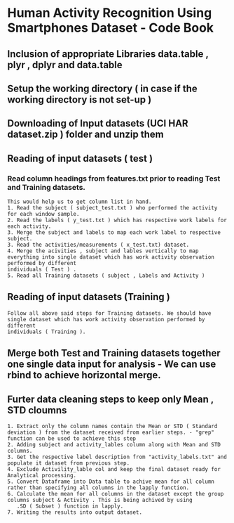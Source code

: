 #  Human Activity Recognition Using Smartphones Dataset - Code Book 

## Inclusion of appropriate Libraries data.table , plyr , dplyr and data.table 
## Setup the working directory ( in case if the working directory is not set-up ) 
## Downloading of Input datasets  (UCI HAR dataset.zip ) folder and unzip them 

## Reading of input datasets ( test ) 
	
### Read column headings from features.txt prior to reading Test and Training datasets.
    This would help us to get column list in hand.
	1. Read the subject ( subject_test.txt ) who performed the activity for each window sample. 
	2. Read the labels ( y_test.txt ) which has respective work labels for each activity.
	3. Merge the subject and labels to map each work label to respective subject.
	3. Read the activities/measurements ( x_test.txt) dataset.
	4. Merge the acivities , subject and lables vertically to map everything into single dataset which has work activity observation performed by different 
	individuals ( Test ) . 
	5. Read all Training datasets ( subject , Labels and Activity ) 
## Reading of input datasets (Training ) 
	Follow all above said steps for Training datasets. We should have single dataset which has work activity observation performed by different 
	individuals ( Training ). 
	
## Merge both Test and Training datasets together one single data input for analysis - We can use rbind to achieve horizontal merge.


## Furter data cleaning steps to keep only Mean , STD cloumns 
	1. Extract only the column names contain the Mean or STD ( Standard deviation ) from the dataset received from earlier steps. - "grep" function can be used to achieve this step
   	2. Adding subject and activity_lables column along with Mean and STD columns.
   	3. Get the respective label description from "activity_labels.txt" and populate it dataset from previous step.
   	4. Exclude Activility_lable col and keep the final dataset ready for Analytical processing. 
   	5. Convert Dataframe into Data table to achive mean for all column rather than specifying all columns in the lapply function.
   	6. Calculate the mean for all columns in the dataset except the group columns subject & Activity . This is being achived by using 
   	   .SD ( Subset ) function in lapply.
   	7. Writing the results into output dataset.
   	



	








	
	
	   
    	







